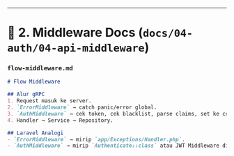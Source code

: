 
---

# 📂 2. Middleware Docs (`docs/04-auth/04-api-middleware`)

### `flow-middleware.md`
```markdown
# Flow Middleware

## Alur gRPC
1. Request masuk ke server.  
2. `ErrorMiddleware` → catch panic/error global.  
3. `AuthMiddleware` → cek token, cek blacklist, parse claims, set ke context.  
4. Handler → Service → Repository.  

## Laravel Analogi
- `ErrorMiddleware` → mirip `app/Exceptions/Handler.php`.  
- `AuthMiddleware` → mirip `Authenticate::class` atau JWT Middleware di Laravel.  
